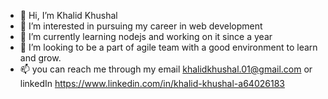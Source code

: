- 👋 Hi, I’m Khalid Khushal
- 👀 I’m interested in pursuing my career in web development
- 🌱 I’m currently learning nodejs and working on it since a year
- 💞️ I’m looking to be a part of agile team with a good environment to learn and grow.
- 📫 you can reach me through my email khalidkhushal.01@gmail.com or linkedIn https://www.linkedin.com/in/khalid-khushal-a64026183 

<!---
khalidkhushal/khalidkhushal is a ✨ special ✨ repository because its `README.md` (this file) appears on your GitHub profile.
You can click the Preview link to take a look at your changes.
--->
